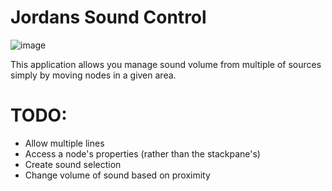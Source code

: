 # Jordans Sound Control

![image](https://user-images.githubusercontent.com/15781380/37932872-8a8e9324-3141-11e8-967b-e607f8afb512.png)

This application allows you manage sound volume from multiple of sources simply by moving nodes in a given area.


# TODO:

- Allow multiple lines
- Access a node's properties (rather than the stackpane's)
- Create sound selection
- Change volume of sound based on proximity
